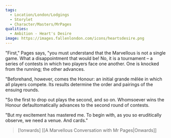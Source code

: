 ```yaml
---
tags:
  - Location/London/Lodgings 
  - Storylet
  - Character/Masters/MrPages
qualities:
  - Ambition - Heart's Desire
image: https://images.fallenlondon.com/icons/heartsdesire.png
---
```

"First," Pages says, "you must understand that the Marvellous is not a single game. What a disappointment that would be! No, it is a tournament – a series of contests in which two players face one another. One is knocked from the running; the other advances.

"Beforehand, however, comes the Honour: an initial grande mêlée in which all players compete. Its results determine the order and pairings of the ensuing rounds.

"So the first to drop out plays the second, and so on. Whomsoever wins the Honour defaultomatically advances to the second round of contests.

"But my excitement has mastered me. To begin with, as you so eruditically observe, we need a venue. And cards."

> [!onwards] [[A Marvellous Conversation with Mr Pages|Onwards]]